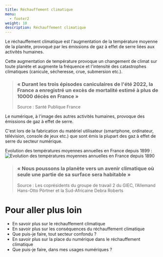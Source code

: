 ```yaml
---
title: Réchauffement climatique
menu:
  - footer2
weight: 10
description: Réchauffement climatique
---
```

Le réchauffement climatique est l'augmentation de la température moyenne de la planète, provoqué par les émissions de gaz à effet de serre liées aux activités humaines.

Cette augmentation de température provoque un changement de climat sur toute planète et augmente la fréquence et l'intensité des catastrophes climatiques (canicule, sécheresse, crue, submersion etc.).

> ### « Durant les trois épisodes caniculaires de l'été 2022, la France a enregistré un excès de mortalité estimé à plus de **10000 décès** en France »
> Source : Santé Publique France

Le numérique, à l'image des autres activités humaines, provoque des émissions de gaz à effet de serre. 

C'est lors de la fabrication du matériel utilisateur (smartphone, ordinateur, télévision, console de jeux etc.) que sont émis la plupart des gaz à effet de serre du secteur numérique.

Evolution des températures moyennes annuelles en France depuis 1899 :
![Evolution des températures moyennes annuelles en France depuis 1890](/img/warming-stripes-france.png "Evolution des températures moyennes annuelles en France depuis 1890")

> ### « Nous poussons la planète vers un avenir climatique où **seule une partie de sa surface sera habitable** »
> Source : Les coprésidents du groupe de travail 2 du GIEC, l’Allemand Hans-Otto Pörtner et la Sud-Africaine Debra Roberts

# Pour aller plus loin

* En savoir plus sur le réchauffement climatique
* En savoir plus sur les conséquences du réchauffement climatique
* Que puis-je faire, tout secteur confondu ?
* En savoir plus sur la place du numérique dans le réchauffement climatique
* Que puis-je faire, dans mes usages numériques ?